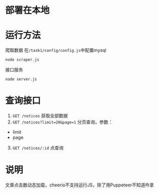 # 部署在本地

# 运行方法
爬取数据
在`/task1/config/config.js`中配置mysql
```SHELL
node scraper.js
```

接口服务
```SHELL
node server.js
```
# 查询接口
1. `GET /notices`
获取全部数据
2. `GET /notices?limit=20&page=1`
分页查询，参数：
* limit
* page
3. `GET /notices/:id`
   点查询

# 说明

文章点击数动态加载，cheerio不支持运行JS，除了用Puppeteer不知道咋拿